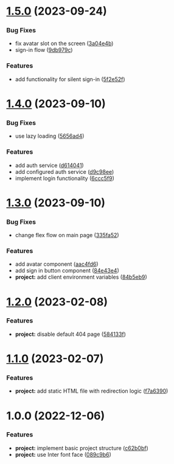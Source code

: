 # [1.5.0](https://github.com/aldra-consulting/landing-page-web/compare/1.4.0...1.5.0) (2023-09-24)


### Bug Fixes

* fix avatar slot on the screen ([3a04e4b](https://github.com/aldra-consulting/landing-page-web/commit/3a04e4b506cffc07b1c828a5340c7f1c2010a12d))
* sign-in flow ([9db979c](https://github.com/aldra-consulting/landing-page-web/commit/9db979cd4ff70d2ea2dd1c4b981868b7d6e5da93))


### Features

* add functionality for silent sign-in ([5f2e52f](https://github.com/aldra-consulting/landing-page-web/commit/5f2e52f470a583548d5c1d91d70d712a5b929897))

# [1.4.0](https://github.com/aldra-consulting/landing-page-web/compare/1.3.0...1.4.0) (2023-09-10)


### Bug Fixes

* use lazy loading ([5656ad4](https://github.com/aldra-consulting/landing-page-web/commit/5656ad408a39abaacff2ae9de463df7928ffef81))


### Features

* add auth service ([d614041](https://github.com/aldra-consulting/landing-page-web/commit/d614041eedcc2d2731c61683a5716069876eccc3))
* add configured auth service ([d9c98ee](https://github.com/aldra-consulting/landing-page-web/commit/d9c98ee52f4954e1d3a4bf0e49fb60536de11171))
* implement login functionality ([6ccc5f9](https://github.com/aldra-consulting/landing-page-web/commit/6ccc5f9496a6dd39dbd1ebed98d1012105482bde))

# [1.3.0](https://github.com/aldra-consulting/landing-page-web/compare/1.2.0...1.3.0) (2023-09-10)


### Bug Fixes

* change flex flow on main page ([335fa52](https://github.com/aldra-consulting/landing-page-web/commit/335fa5207fcf9a8cbd72d106f23e03c1708a93a6))


### Features

* add avatar component ([aac4fd6](https://github.com/aldra-consulting/landing-page-web/commit/aac4fd6f696e0307ded3964f9001d2110c1e6030))
* add sign in button component ([84e43e4](https://github.com/aldra-consulting/landing-page-web/commit/84e43e4c03302a6700141b222bfbdcf0c62492b6))
* **project:** add client environment variables ([84b5eb9](https://github.com/aldra-consulting/landing-page-web/commit/84b5eb997eef3f2d22395bc2f1efee40fe65b44b))

# [1.2.0](https://github.com/aldra-consulting/landing-page-web/compare/1.1.0...1.2.0) (2023-02-08)


### Features

* **project:** disable default 404 page ([584133f](https://github.com/aldra-consulting/landing-page-web/commit/584133f24268b91fa56c650d694d1c86fedb9f63))

# [1.1.0](https://github.com/aldra-consulting/landing-page-web/compare/1.0.0...1.1.0) (2023-02-07)


### Features

* **project:** add static HTML file with redirection logic ([f7a6390](https://github.com/aldra-consulting/landing-page-web/commit/f7a63907ebbfb19c92109a90ee3b03629818e771))

# 1.0.0 (2022-12-06)


### Features

* **project:** implement basic project structure ([c62b0bf](https://github.com/aldra-consulting/landing-page-web/commit/c62b0bf9d8165c6c6eb863938caac160086ed397))
* **project:** use Inter font face ([089c9b6](https://github.com/aldra-consulting/landing-page-web/commit/089c9b6f95fe31f00bda4693e2c34f587cc747e1))
